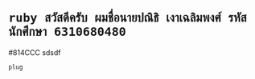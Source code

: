 # `ruby สวัสดีครับ ผมชื่อนายปณิธิ เงาเฉลิมพงศ์ รหัสนักศึกษา 6310680480`
#814CCC sdsdf
```#814CCC
plug
```
